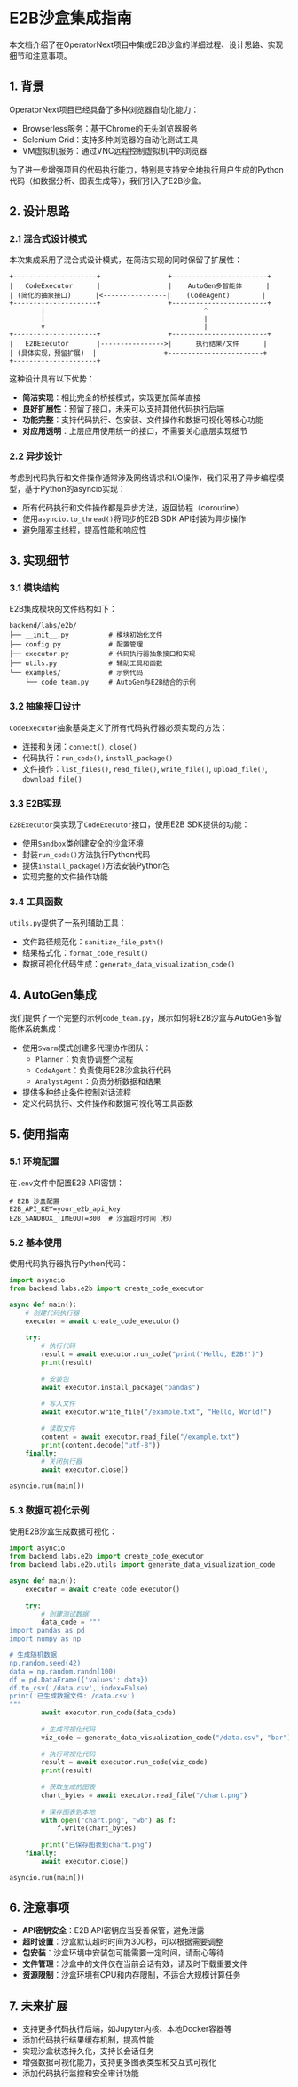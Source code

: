 # E2B沙盒集成指南

本文档介绍了在OperatorNext项目中集成E2B沙盒的详细过程、设计思路、实现细节和注意事项。

## 1. 背景

OperatorNext项目已经具备了多种浏览器自动化能力：
- Browserless服务：基于Chrome的无头浏览器服务
- Selenium Grid：支持多种浏览器的自动化测试工具
- VM虚拟机服务：通过VNC远程控制虚拟机中的浏览器

为了进一步增强项目的代码执行能力，特别是支持安全地执行用户生成的Python代码（如数据分析、图表生成等），我们引入了E2B沙盒。

## 2. 设计思路

### 2.1 混合式设计模式

本次集成采用了混合式设计模式，在简洁实现的同时保留了扩展性：

```
+---------------------+                 +------------------------+
|   CodeExecutor      |                 |    AutoGen多智能体      |
| (简化的抽象接口)      |<----------------|    (CodeAgent)        |
+---------------------+                 +------------------------+
        |                                        ^
        |                                        |
        v                                        |
+---------------------+                 +------------------------+
|   E2BExecutor       |---------------->|      执行结果/文件      |
| (具体实现，预留扩展)  |                 +------------------------+
+---------------------+
```

这种设计具有以下优势：
- **简洁实现**：相比完全的桥接模式，实现更加简单直接
- **良好扩展性**：预留了接口，未来可以支持其他代码执行后端
- **功能完整**：支持代码执行、包安装、文件操作和数据可视化等核心功能
- **对应用透明**：上层应用使用统一的接口，不需要关心底层实现细节

### 2.2 异步设计

考虑到代码执行和文件操作通常涉及网络请求和I/O操作，我们采用了异步编程模型，基于Python的asyncio实现：
- 所有代码执行和文件操作都是异步方法，返回协程（coroutine）
- 使用`asyncio.to_thread()`将同步的E2B SDK API封装为异步操作
- 避免阻塞主线程，提高性能和响应性

## 3. 实现细节

### 3.1 模块结构

E2B集成模块的文件结构如下：
```
backend/labs/e2b/
├── __init__.py          # 模块初始化文件
├── config.py            # 配置管理
├── executor.py          # 代码执行器抽象接口和实现
├── utils.py             # 辅助工具和函数
└── examples/            # 示例代码
    └── code_team.py     # AutoGen与E2B结合的示例
```

### 3.2 抽象接口设计

`CodeExecutor`抽象基类定义了所有代码执行器必须实现的方法：
- 连接和关闭：`connect()`, `close()`
- 代码执行：`run_code()`, `install_package()`
- 文件操作：`list_files()`, `read_file()`, `write_file()`, `upload_file()`, `download_file()`

### 3.3 E2B实现

`E2BExecutor`类实现了`CodeExecutor`接口，使用E2B SDK提供的功能：
- 使用`Sandbox`类创建安全的沙盒环境
- 封装`run_code()`方法执行Python代码
- 提供`install_package()`方法安装Python包
- 实现完整的文件操作功能

### 3.4 工具函数

`utils.py`提供了一系列辅助工具：
- 文件路径规范化：`sanitize_file_path()`
- 结果格式化：`format_code_result()`
- 数据可视化代码生成：`generate_data_visualization_code()`

## 4. AutoGen集成

我们提供了一个完整的示例`code_team.py`，展示如何将E2B沙盒与AutoGen多智能体系统集成：
- 使用`Swarm`模式创建多代理协作团队：
  - `Planner`：负责协调整个流程
  - `CodeAgent`：负责使用E2B沙盒执行代码
  - `AnalystAgent`：负责分析数据和结果
- 提供多种终止条件控制对话流程
- 定义代码执行、文件操作和数据可视化等工具函数

## 5. 使用指南

### 5.1 环境配置

在`.env`文件中配置E2B API密钥：
```
# E2B 沙盒配置
E2B_API_KEY=your_e2b_api_key
E2B_SANDBOX_TIMEOUT=300  # 沙盒超时时间（秒）
```

### 5.2 基本使用

使用代码执行器执行Python代码：
```python
import asyncio
from backend.labs.e2b import create_code_executor

async def main():
    # 创建代码执行器
    executor = await create_code_executor()
    
    try:
        # 执行代码
        result = await executor.run_code("print('Hello, E2B!')")
        print(result)
        
        # 安装包
        await executor.install_package("pandas")
        
        # 写入文件
        await executor.write_file("/example.txt", "Hello, World!")
        
        # 读取文件
        content = await executor.read_file("/example.txt")
        print(content.decode("utf-8"))
    finally:
        # 关闭执行器
        await executor.close()

asyncio.run(main())
```

### 5.3 数据可视化示例

使用E2B沙盒生成数据可视化：
```python
import asyncio
from backend.labs.e2b import create_code_executor
from backend.labs.e2b.utils import generate_data_visualization_code

async def main():
    executor = await create_code_executor()
    
    try:
        # 创建测试数据
        data_code = """
import pandas as pd
import numpy as np

# 生成随机数据
np.random.seed(42)
data = np.random.randn(100)
df = pd.DataFrame({'values': data})
df.to_csv('/data.csv', index=False)
print('已生成数据文件: /data.csv')
"""
        await executor.run_code(data_code)
        
        # 生成可视化代码
        viz_code = generate_data_visualization_code("/data.csv", "bar")
        
        # 执行可视化代码
        result = await executor.run_code(viz_code)
        print(result)
        
        # 获取生成的图表
        chart_bytes = await executor.read_file("/chart.png")
        
        # 保存图表到本地
        with open("chart.png", "wb") as f:
            f.write(chart_bytes)
            
        print("已保存图表到chart.png")
    finally:
        await executor.close()

asyncio.run(main())
```

## 6. 注意事项

- **API密钥安全**：E2B API密钥应当妥善保管，避免泄露
- **超时设置**：沙盒默认超时时间为300秒，可以根据需要调整
- **包安装**：沙盒环境中安装包可能需要一定时间，请耐心等待
- **文件管理**：沙盒中的文件仅在当前会话有效，请及时下载重要文件
- **资源限制**：沙盒环境有CPU和内存限制，不适合大规模计算任务

## 7. 未来扩展

- 支持更多代码执行后端，如Jupyter内核、本地Docker容器等
- 添加代码执行结果缓存机制，提高性能
- 实现沙盒状态持久化，支持长会话任务
- 增强数据可视化能力，支持更多图表类型和交互式可视化
- 添加代码执行监控和安全审计功能 